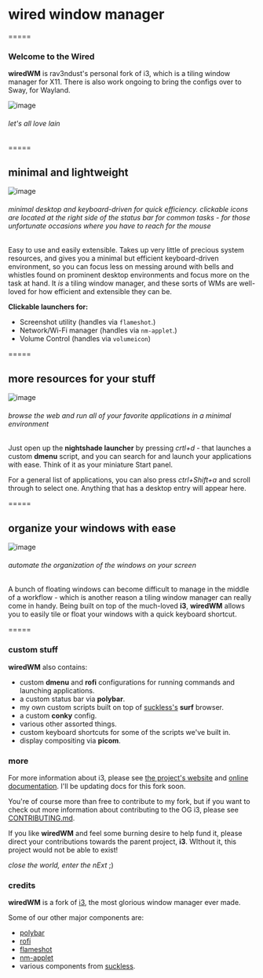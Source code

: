 # wired window manager
=====

### Welcome to the Wired

**wiredWM** is rav3ndust's personal fork of i3, which is a tiling window manager for X11. There is also work ongoing to bring the configs over to Sway, for Wayland.

![image](https://github.com/rav3ndust/wiredWM/assets/35274771/93f7b471-6b64-4f0d-b542-def097533ffe)

###### let's all love lain

=====

## minimal and lightweight 

![image](https://user-images.githubusercontent.com/35274771/189591225-95261511-a82a-4586-9af0-bf4250f1f8cd.png)

###### minimal desktop and keyboard-driven for quick efficiency. clickable icons are located at the right side of the status bar for common tasks - for those unfortunate occasions where you have to reach for the mouse

Easy to use and easily extensible. Takes up very little of precious system resources, and gives you a minimal but efficient keyboard-driven environment, so you can focus less on messing around with bells and whistles found on prominent desktop environments and focus more on the task at hand. It *is* a tiling window manager, and these sorts of WMs are well-loved for how efficient and extensible they can be. 

**Clickable launchers for:**

- Screenshot utility (handles via `flameshot`.)
- Network/Wi-Fi manager (handles via `nm-applet`.)
- Volume Control (handles via `volumeicon`) 

=====

## more resources for your stuff

![image](https://user-images.githubusercontent.com/35274771/189590616-299a60d1-7add-4bde-805a-891a2c4e0ddd.png)

###### browse the web and run all of your favorite applications in a minimal environment 

Just open up the **nightshade launcher** by pressing *crtl+d* - that launches a custom **dmenu** script, and you can search for and launch your applications with ease. Think of it as your miniature Start panel.

For a general list of applications, you can also press *ctrl+Shift+a* and scroll through to select one. Anything that has a desktop entry will appear here. 

=====

## organize your windows with ease

![image](https://user-images.githubusercontent.com/35274771/189590507-5ea54571-21a8-4a4a-956f-b50a589c2303.png)

###### automate the organization of the windows on your screen

A bunch of floating windows can become difficult to manage in the middle of a workflow - which is another reason a tiling window manager can really come in handy. Being built on top of the much-loved **i3**, **wiredWM** allows you to easily tile or float your windows with a quick keyboard shortcut. 

=====

### custom stuff

**wiredWM** also contains: 

- custom **dmenu** and **rofi** configurations for running commands and launching applications.
- a custom status bar via **polybar**. 
- my own custom scripts built on top of [suckless's](https://suckless.org) **surf** browser.
- a custom **conky** config.
- various other assorted things.
- custom keyboard shortcuts for some of the scripts we've built in.
- display compositing via **picom**. 

### more 

For more information about i3, please see [the project's website](https://i3wm.org/) and [online documentation](https://i3wm.org/docs/). I'll be updating docs for this fork soon. 

You're of course more than free to contribute to my fork, but if you want to check out more information about contributing to the OG i3, please see [CONTRIBUTING.md](.github/CONTRIBUTING.md). 

If you like **wiredWM** and feel some burning desire to help fund it, please direct your contributions towards the parent project, **i3**. WIthout it, this project would not be able to exist! 

*close the world, enter the nExt* ;)

### credits 

**wiredWM** is a fork of [i3](https://github.com/i3/i3), the most glorious window manager ever made.

Some of our other major components are: 

- [polybar](https://github.com/polybar/polybar)
- [rofi](https://github.com/davatorium/rofi)
- [flameshot](https://github.com/flameshot-org/flameshot)
- [nm-applet](https://github.com/pavlix/nm-applet)
- various components from [suckless](https://suckless.org).
